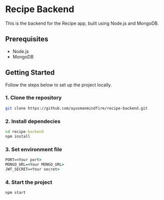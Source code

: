 # Recipe Backend

This is the backend for the Recipe app, built using Node.js and MongoDB.

## Prerequisites

- Node.js
- MongoDB

## Getting Started

Follow the steps below to set up the project locally.

### 1. Clone the repository

```bash
git clone https://github.com/ayusmanmindfire/recipe-backend.git
```

### 2. Install dependecies

```cmd
cd recipe-backend
npm install
```

### 3. Set environment file

```cmd
PORT=<Your port>
MONGO_URL=<Your MONGO_URL>
JWT_SECRET=<Your secret>
```

### 4. Start the project
```cmd
npm start
```

